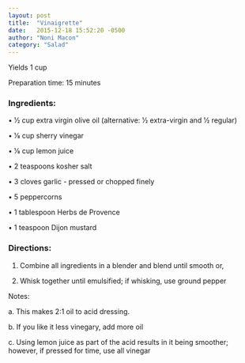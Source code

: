 ```yaml
---
layout: post
title:  "Vinaigrette"
date:   2015-12-18 15:52:20 -0500
author: "Noni Macon"
category: "Salad"
---
```

Yields 1 cup 

Preparation time: 15 minutes

### Ingredients:

• 1⁄2 cup extra virgin olive oil (alternative: 1⁄2 extra-virgin and 1⁄2 regular)

• 1⁄8 cup sherry vinegar

• 1⁄8 cup lemon juice

• 2 teaspoons kosher salt

• 3 cloves garlic - pressed or chopped finely

• 5 peppercorns

• 1 tablespoon Herbs de Provence

• 1 teaspoon Dijon mustard

### Directions:

1. Combine all ingredients in a blender and blend until smooth or,

2. Whisk together until emulsified; if whisking, use ground pepper

Notes:

a. This makes 2:1 oil to acid dressing.

b. If you like it less vinegary, add more oil

c. Using lemon juice as part of the acid results in it being smoother; however, if pressed for time, use all vinegar